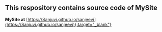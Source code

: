 ## This respository contains source code of MySite

**MySite at** [https://Sanjuvi.github.io/sanjeevi](https://Sanjuvi.github.io/sanjeevi){:target="_blank"}


